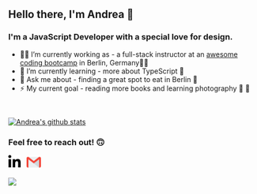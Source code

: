 ## Hello there, I'm Andrea 🐣

### I'm a JavaScript Developer with a special love for design.

-   👩‍🏫 I’m currently working as - a full-stack instructor at an [awesome coding bootcamp](https://www.spiced-academy.com/en) in Berlin, Germany👩‍💻
-   🌱 I’m currently learning - more about TypeScript 👀
-   💬 Ask me about - finding a great spot to eat in Berlin 🍝
-   ⚡ My current goal - reading more books and learning photography 📖 📸

<br />

[![Andrea's github stats](https://github-readme-stats.vercel.app/api?username=ariasdrea&count_private=true&show_icons=true&theme=nightowl&hide_title=true&langs_count=2)](https://github.com/anuraghazra/github-readme-stats)

### Feel free to reach out! 🙃

[<img align="left" alt="linkedin" width="25px" src="assets/linkedin.png" />](https://www.linkedin.com/in/a-arias/)&nbsp;&nbsp;&nbsp;[<img alt="email" width="29px" src="assets/gmail.png" />](mailto:andrea@spiced-academy.com)

![](https://komarev.com/ghpvc/?username=ariasdrea&color=blue&style=plastic&label=👀)
